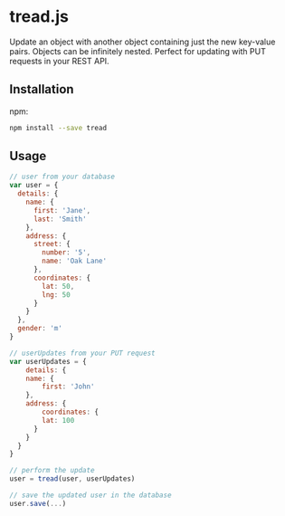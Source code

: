 # tread.js

Update an object with another object containing just the new key-value pairs. Objects can be infinitely nested. Perfect for updating with PUT requests in your REST API.

## Installation

npm:
``` bash
npm install --save tread
```

## Usage

```javascript
// user from your database
var user = {
  details: {
    name: {
      first: 'Jane',
      last: 'Smith'
    },
    address: {
      street: {
        number: '5',
        name: 'Oak Lane'
      },
      coordinates: {
        lat: 50,
        lng: 50
      }
    }
  },
  gender: 'm'
}

// userUpdates from your PUT request
var userUpdates = {
	details: {
  	name: {
    	first: 'John'
    },
    address: {
    	coordinates: {
      	lat: 100
      }
    }
  }
}

// perform the update
user = tread(user, userUpdates)

// save the updated user in the database
user.save(...)
```
